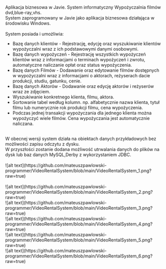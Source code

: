 Aplikacja biznesowa w Javie. System informatyczny Wypożyczalnia filmów dvd,blue-ray,vhs.<br>
System zaprogramowany w Javie jako aplikacja biznesowa działająca w środowisku Windows.<br>
<br>
System posiada i umożliwia:<br>
- Bazę danych klientów - Rejestrację, edycję oraz wyszukiwanie klientów wypożyczalni wraz z ich podstawowymi danymi osobowymi.<br>
- Bazę danych wypożyczeń - Rejestrację wszystkich wypożyczeń klientów wraz z informacjami o terminach wypożyczeń i zwrotu, automatyczne naliczanie opłat oraz status wypożyczenia.<br>
- Bazę danych Filmów - Dodawanie oraz edytowanie filmów dostępnych w wypożyczalni wraz z informacjami o aktorach, reżyserach dacie produkcji, studiu, gatunku, cenie.<br>
- Bazę danych Aktorów - Dodawanie oraz edycję aktorów i reżyserów wraz ze zdjęciem.<br>
- Wyszukiwanie konkretnego klienta, filmu, aktora.<br>
- Sortowanie tabel według kolumn. np. alfabetycznie nazwa klienta, tytuł filmu lub numerycznie rok produkcji filmu, cena wypożyczenia.<br>
- Podczas jednej transakcji wypożyczania dla jednego klienta można wypożyczyć wiele filmów. Cena wypożyczania jest automatycznie naliczana.<br>
<br>
W obecnej wersji system działa na obiektach danych przykładowych bez możliwości zapisu odczytu z dysku.<br>
W przyszłości zostanie dodana możliwość utrwalania danych do plików na dysk lub baz danych MySQL,Derby z wykorzystaniem JDBC.<br>
<br>
![alt text](https://github.com/mateuszpawlowski-programmer/VideoRentalSystem/blob/main/VideoRentalSystem_1.png?raw=true)
<br><br>
![alt text](https://github.com/mateuszpawlowski-programmer/VideoRentalSystem/blob/main/VideoRentalSystem_2.png?raw=true)
<br>
![alt text](https://github.com/mateuszpawlowski-programmer/VideoRentalSystem/blob/main/VideoRentalSystem_3.png?raw=true)
<br>
![alt text](https://github.com/mateuszpawlowski-programmer/VideoRentalSystem/blob/main/VideoRentalSystem_4.png?raw=true)
<br>
![alt text](https://github.com/mateuszpawlowski-programmer/VideoRentalSystem/blob/main/VideoRentalSystem_5.png?raw=true)
<br>
![alt text](https://github.com/mateuszpawlowski-programmer/VideoRentalSystem/blob/main/VideoRentalSystem_6.png?raw=true)
